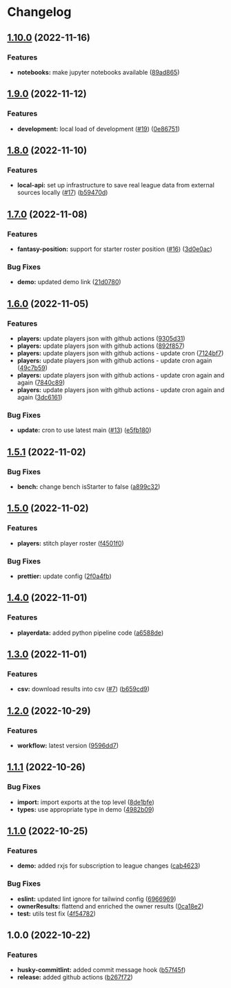 # Changelog

## [1.10.0](https://github.com/adv1996/uff-client/compare/v1.9.0...v1.10.0) (2022-11-16)


### Features

* **notebooks:** make jupyter notebooks available ([89ad865](https://github.com/adv1996/uff-client/commit/89ad865233e0f282ab2ea3c1e4ece119a03fcd07))

## [1.9.0](https://github.com/adv1996/uff-client/compare/v1.8.0...v1.9.0) (2022-11-12)


### Features

* **development:** local load of development ([#19](https://github.com/adv1996/uff-client/issues/19)) ([0e86751](https://github.com/adv1996/uff-client/commit/0e86751019785e9a1722db17ddfb022f34737b71))

## [1.8.0](https://github.com/adv1996/uff-client/compare/v1.7.0...v1.8.0) (2022-11-10)


### Features

* **local-api:** set up infrastructure to save real league data from external sources locally ([#17](https://github.com/adv1996/uff-client/issues/17)) ([b59470d](https://github.com/adv1996/uff-client/commit/b59470ddd76bd53f47caa6b6f15824d3fdef6418))

## [1.7.0](https://github.com/adv1996/uff-client/compare/v1.6.0...v1.7.0) (2022-11-08)


### Features

* **fantasy-position:** support for starter roster position ([#16](https://github.com/adv1996/uff-client/issues/16)) ([3d0e0ac](https://github.com/adv1996/uff-client/commit/3d0e0ac8d0975da665cd49ed79f6644ec711f37a))


### Bug Fixes

* **demo:** updated demo link ([21d0780](https://github.com/adv1996/uff-client/commit/21d0780b53a31641da062b1d082406e82df9e2f7))

## [1.6.0](https://github.com/adv1996/uff-client/compare/v1.5.1...v1.6.0) (2022-11-05)


### Features

* **players:** update players json with github actions ([9305d31](https://github.com/adv1996/uff-client/commit/9305d3112cc5f5b17383383799b83d4e540135fe))
* **players:** update players json with github actions ([892f857](https://github.com/adv1996/uff-client/commit/892f857d5a6519a1ac43f3948ca2154a83e770c3))
* **players:** update players json with github actions - update cron ([7124bf7](https://github.com/adv1996/uff-client/commit/7124bf7c30d1207a01f6a115a8860a5a1b3c1590))
* **players:** update players json with github actions - update cron again ([49c7b59](https://github.com/adv1996/uff-client/commit/49c7b599329c57bd07a0f2297843e560fa9ca70a))
* **players:** update players json with github actions - update cron again and again ([7840c89](https://github.com/adv1996/uff-client/commit/7840c89f7c696a0cfc8aceea592aeff63abfc43e))
* **players:** update players json with github actions - update cron again and again ([3dc6161](https://github.com/adv1996/uff-client/commit/3dc61612676f94fe7da0044bab68280f52446cda))


### Bug Fixes

* **update:** cron to use latest main ([#13](https://github.com/adv1996/uff-client/issues/13)) ([e5fb180](https://github.com/adv1996/uff-client/commit/e5fb18095876cd5223eef43ffc3cd09f747f82b1))

## [1.5.1](https://github.com/adv1996/uff-client/compare/v1.5.0...v1.5.1) (2022-11-02)


### Bug Fixes

* **bench:** change bench isStarter to false ([a899c32](https://github.com/adv1996/uff-client/commit/a899c323ef35a8750cb122ab5770de19bc770966))

## [1.5.0](https://github.com/adv1996/uff-client/compare/v1.4.0...v1.5.0) (2022-11-02)


### Features

* **players:** stitch player roster ([f4501f0](https://github.com/adv1996/uff-client/commit/f4501f0001e940d680b7145b1ef4091d5557b7f0))


### Bug Fixes

* **prettier:** update config ([2f0a4fb](https://github.com/adv1996/uff-client/commit/2f0a4fbebadd20a4ce9a3330a7536f3679888340))

## [1.4.0](https://github.com/adv1996/uff-client/compare/v1.3.0...v1.4.0) (2022-11-01)


### Features

* **playerdata:** added python pipeline code ([a6588de](https://github.com/adv1996/uff-client/commit/a6588de03084367624e869df221f13df2c7f1c59))

## [1.3.0](https://github.com/adv1996/uff-client/compare/v1.2.0...v1.3.0) (2022-11-01)


### Features

* **csv:** download results into csv ([#7](https://github.com/adv1996/uff-client/issues/7)) ([b659cd9](https://github.com/adv1996/uff-client/commit/b659cd9360a9749232c643b5830c7824b84fb8a0))

## [1.2.0](https://github.com/adv1996/uff-client/compare/v1.1.1...v1.2.0) (2022-10-29)


### Features

* **workflow:** latest version ([9596dd7](https://github.com/adv1996/uff-client/commit/9596dd7ba46a0ca8a3d557c0051d0e6a385d56e5))

## [1.1.1](https://github.com/adv1996/uff-client/compare/v1.1.0...v1.1.1) (2022-10-26)


### Bug Fixes

* **import:** import exports at the top level ([8de1bfe](https://github.com/adv1996/uff-client/commit/8de1bfe30149c2a02102278bfb7190bf55768a8f))
* **types:** use appropriate type in demo ([4982b09](https://github.com/adv1996/uff-client/commit/4982b09b88480314683da2a0c28015b903d7bbe3))

## [1.1.0](https://github.com/adv1996/uff-client/compare/v1.0.0...v1.1.0) (2022-10-25)


### Features

* **demo:** added rxjs for subscription to league changes ([cab4623](https://github.com/adv1996/uff-client/commit/cab46235999744fe2d9274b74ab5796928296246))


### Bug Fixes

* **eslint:** updated lint ignore for tailwind config ([6966969](https://github.com/adv1996/uff-client/commit/696696960b0d969403506ba53b6b187c8de9f8a0))
* **ownerResults:** flattend and enriched the owner results ([0ca18e2](https://github.com/adv1996/uff-client/commit/0ca18e24982b108da2bae519d12be7c8421f164e))
* **test:** utils test fix ([4f54782](https://github.com/adv1996/uff-client/commit/4f547829fc42fc58b1b9d852e1849d97835fee88))

## 1.0.0 (2022-10-22)


### Features

* **husky-commitlint:** added commit message hook ([b57f45f](https://github.com/adv1996/uff-client/commit/b57f45f813753551f68d0be2d241b83a9d668cee))
* **release:** added github actions ([b267f72](https://github.com/adv1996/uff-client/commit/b267f72eab9e8c6b4de10157274a0a31c875c783))
